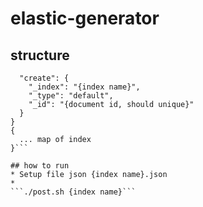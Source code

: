# elastic-generator

## structure
```{
  "create": {
    "_index": "{index name}",
    "_type": "default",
    "_id": "{document id, should unique}"
  }
}
{
  ... map of index
}```

## how to run
* Setup file json {index name}.json
* 
```./post.sh {index name}```
